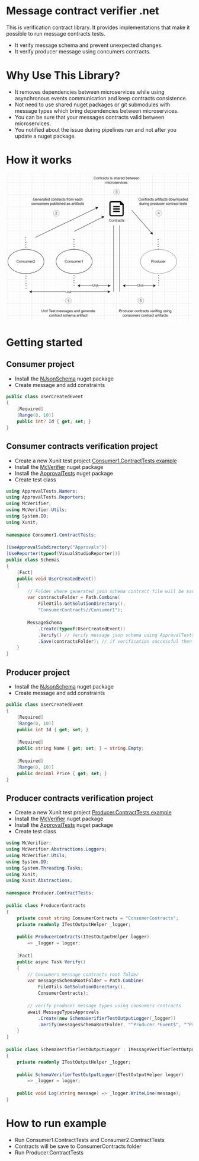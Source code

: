 # Message contract verifier .net  
This is verification contract library. It provides implementations that make it possible to run message contracts tests.
* It verify message schema and prevent unexpected changes. 
* It verify producer message using concumers contracts.

# Why Use This Library?
* It removes dependencies between microservices while using asynchronous events communication and keep contracts consistence.
* Not need to use shared nuget packages or git submodules with message types which bring dependencies between microservices.
* You can be sure that your messages contracts valid between microservices.
* You notified about the issue during pipelines run and not after you update a nuget package.

# How it works
<img src="https://github.com/khdevnet/mc-verifier/blob/master/docs/how-it-workds.png" width="550">

# Getting started
## Consumer project
* Install the [NJsonSchema](https://www.nuget.org/packages/NJsonSchema/) nuget package
* Create message and add constraints
```csharp
public class UserCreatedEvent
{
    [Required]
    [Range(0, 10)]
    public int? Id { get; set; }
}
```

## Consumer contracts verification project
* Create a new Xunit test project [Consumer1.ContractTests example](https://github.com/khdevnet/mc-verifier/tree/master/Consumer1.ContractTests)
* Install the [McVerifier](https://www.nuget.org/packages/McVerifier/) nuget package
* Install the [ApprovalTests](https://github.com/approvals/ApprovalTests.Net) nuget package
* Create test class
```csharp
using ApprovalTests.Namers;
using ApprovalTests.Reporters;
using McVerifier;
using McVerifier.Utils;
using System.IO;
using Xunit;

namespace Consumer1.ContractTests;

[UseApprovalSubdirectory("Approvals")]
[UseReporter(typeof(VisualStudioReporter))]
public class Schemas
{
    [Fact]
    public void UserCreatedEvent()
    {
        // Folder where generated json schema contract file will be save.
        var contractsFolder = Path.Combine(
            FileUtils.GetSolutionDirectory(),
            "ConsumerContracts//Consumer1");

        MessageSchema
            .Create(typeof(UserCreatedEvent))
            .Verify() // Verify message json schema using ApprovalTests
            .Save(contractsFolder); // if verification successful then save schema
    }
}
```

## Producer project
* Install the [NJsonSchema](https://www.nuget.org/packages/NJsonSchema/) nuget package
* Create message and add constraints
```csharp
public class UserCreatedEvent
{
    [Required]
    [Range(0, 10)]
    public int Id { get; set; }

    [Required]
    public string Name { get; set; } = string.Empty;

    [Required]
    [Range(0, 10)]
    public decimal Price { get; set; }
}

```
## Producer contracts verification project
* Create a new Xunit test project [Producer.ContractTests example](https://github.com/khdevnet/mc-verifier/tree/master/Producer.ContractTests)
* Install the [McVerifier](https://www.nuget.org/packages/McVerifier/) nuget package
* Install the [ApprovalTests](https://github.com/approvals/ApprovalTests.Net) nuget package
* Create test class
```csharp
using McVerifier;
using McVerifier.Abstractions.Loggers;
using McVerifier.Utils;
using System.IO;
using System.Threading.Tasks;
using Xunit;
using Xunit.Abstractions;

namespace Producer.ContractTests;

public class ProducerContracts
{
    private const string ConsumerContracts = "ConsumerContracts";
    private readonly ITestOutputHelper _logger;

    public ProducerContracts(ITestOutputHelper logger)
        => _logger = logger;

    [Fact]
    public async Task Verify()
    {
        // Consumers message contracts root folder
        var messagesSchemaRootFolder = Path.Combine(
            FileUtils.GetSolutionDirectory(),
            ConsumerContracts);

        // verify producer message types using consumers contracts
        await MessageTypesApprovals
            .Create(new SchemaVerifierTestOutputLogger(_logger))
            .Verify(messagesSchemaRootFolder, "^Producer.*Event$", "^Producer.*Command$");
    }
}

public class SchemaVerifierTestOutputLogger : IMessageVerifierTestOutputLogger
{
    private readonly ITestOutputHelper _logger;

    public SchemaVerifierTestOutputLogger(ITestOutputHelper logger)
        => _logger = logger;

    public void Log(string message) => _logger.WriteLine(message);
}
```

# How to run example
* Run Consumer1.ContractTests and Consumer2.ContractTests
* Contracts will be save to ConsumerContracts folder
* Run Producer.ContractTests
